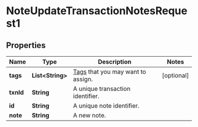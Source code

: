 

# NoteUpdateTransactionNotesRequest1


## Properties

| Name | Type | Description | Notes |
|------------ | ------------- | ------------- | -------------|
|**tags** | **List&lt;String&gt;** | [Tags](https://docs.sumsub.com/reference) that you may want to assign. |  [optional] |
|**txnId** | **String** | A unique transaction identifier. |  |
|**id** | **String** | A unique note identifier. |  |
|**note** | **String** | A new note. |  |



